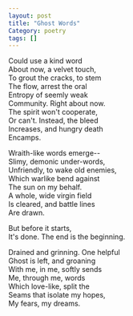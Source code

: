 ```yaml
---
layout: post
title: "Ghost Words"
Category: poetry
tags: []
---
```


Could use a kind word  
About now, a velvet touch,  
To grout the cracks, to stem  
The flow, arrest the oral  
Entropy of seemly weak  
Community. Right about now.  
The spirit won't cooperate,  
Or can't. Instead, the bleed  
Increases, and hungry death  
Encamps.  


Wraith-like words emerge--  
Slimy, demonic under-words,  
Unfriendly, to wake old enemies,  
Which warlike bend against  
The sun on my behalf.  
A whole, wide virgin field  
Is cleared, and battle lines  
Are drawn.  

But before it starts,  
It's done. The end is the beginning.  


Drained and grinning. One helpful  
Ghost is left, and groaning  
With me, in me, softly sends  
Me, through me, words  
Which love-like, split the  
Seams that isolate my hopes,  
My fears, my dreams.  
